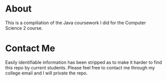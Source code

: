 # About
This is a compiliation of the Java coursework I did for the Computer Science 2 course.

# Contact Me
Easily identifiable information has been stripped as to make it harder to find this repo by current students. Please feel free to contact me through my college email and I will private the repo.
